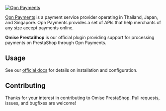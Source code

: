 <!--- KEEP START --->
[![Opn Payments](https://www.opn.ooo/assets/svg/logo-opn-full.svg)](https://www.opn.ooo)

[Opn Payments](https://www.opn.ooo/) is a payment service provider operating in Thailand, Japan, and Singapore. 
Opn Payments provides a set of APIs that help merchants of any size accept payments online.  
<!--- KEEP END --->

**Omise PrestaShop** is our official plugin providing support for processing payments on PrestaShop through Opn Payments.

## Usage

See our [official docs](https://docs.opn.ooo/prestashop-plugin) for details on installation and configuration.

## Contributing

Thanks for your interest in contributing to Omise PrestaShop. 
Pull requests, issues, and bugfixes are welcome!
